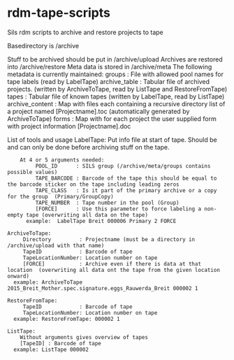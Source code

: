 # rdm-tape-scripts

Sils rdm scripts to archive and restore projects to tape 

Basedirectory is /archive

Stuff to be archived should be put in /archive/upload
Archives are restored into /archive/restore
Meta data is stored in /archive/meta
The following metadata is currently maintained: 
groups          : File with allowed pool names for tape labels (read by LabelTape)
archive_table   : Tabular file of archived projects. (written by ArchiveToTape, read by ListTape and RestoreFromTape)
tapes           : Tabular file of known tapes (written by LabelTape, read by ListTape)
archive_content : Map with files each containing a recursive directory list of a project named [Projectname].toc 
                   (automatically generated by ArchiveToTape) 
forms           : Map with for each project the user supplied form with project information [Projectname].doc

 List of tools and usage
    LabelTape: 
        Put info file at start of tape. Should be and can only be done before archiving stuff on the tape.
        
        At 4 or 5 arguments needed: 
             POOL_ID      : SILS group (/archive/meta/groups contains possible values)
             TAPE_BARCODE : Barcode of the tape this should be equal to the barcode sticker on the tape including leading zeros
             TAPE_CLASS   : Is it part of the primary archive or a copy for the group  (Primary/GroupCopy)
             TAPE_NUMBER  : Tape number in the pool (Group) 
             [FORCE]      : Use this parameter to force labeling a non-empty tape (overwriting all data on the tape) 
          example:  LabelTape Breit 000006 Primary 2 FORCE 

    ArchiveToTape:  
         Directory         : Projectname (must be a directory in /archive/upload with that name)
         TapeID            : Barcode of tape 
         TapeLocationNumber: Location number on tape 
         [FORCE]           : Archive even if there is data at that location  (overwriting all data ont the tape from the given location onward)
      example: ArchiveToTape 2015_Breit_Mother.spec.signature.eggs_Rauwerda_Breit 000002 1  
         
    RestoreFromTape:
         TapeID            : Barcode of tape 
         TapeLocationNumber: Location number on tape 
      example: RestoreFromTape: 000002 1 
          
    ListTape: 
        Without arguments gives overview of tapes 
        [TapeID] : Barcode of tape
      example: ListTape 000002
    
